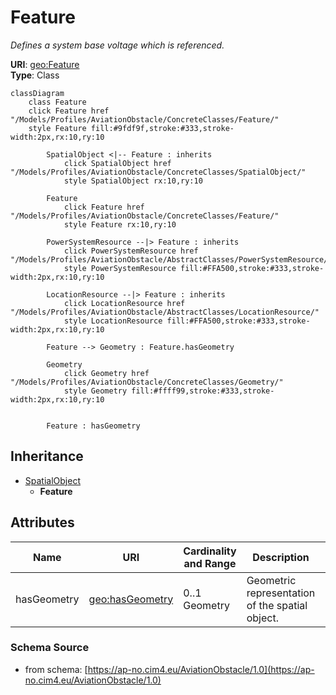 # Feature

_Defines a system base voltage which is referenced._

**URI**: [geo:Feature](http://www.opengis.net/ont/geosparql#Feature)<br />
**Type**: Class

```mermaid
classDiagram
    class Feature
    click Feature href "/Models/Profiles/AviationObstacle/ConcreteClasses/Feature/"
    style Feature fill:#9fdf9f,stroke:#333,stroke-width:2px,rx:10,ry:10

        SpatialObject <|-- Feature : inherits
            click SpatialObject href "/Models/Profiles/AviationObstacle/ConcreteClasses/SpatialObject/"
            style SpatialObject rx:10,ry:10

        Feature
            click Feature href "/Models/Profiles/AviationObstacle/ConcreteClasses/Feature/"
            style Feature rx:10,ry:10

        PowerSystemResource --|> Feature : inherits
            click PowerSystemResource href "/Models/Profiles/AviationObstacle/AbstractClasses/PowerSystemResource/"
            style PowerSystemResource fill:#FFA500,stroke:#333,stroke-width:2px,rx:10,ry:10

        LocationResource --|> Feature : inherits
            click LocationResource href "/Models/Profiles/AviationObstacle/AbstractClasses/LocationResource/"
            style LocationResource fill:#FFA500,stroke:#333,stroke-width:2px,rx:10,ry:10

        Feature --> Geometry : Feature.hasGeometry

        Geometry
            click Geometry href "/Models/Profiles/AviationObstacle/ConcreteClasses/Geometry/"
            style Geometry fill:#ffff99,stroke:#333,stroke-width:2px,rx:10,ry:10


        Feature : hasGeometry
```

## Inheritance
* [SpatialObject](SpatialObject.md)
    * **Feature**

## Attributes
| Name | URI | Cardinality and Range | Description | Inheritance |
| ---  | --- | --- | --- | --- |
| hasGeometry | [geo:hasGeometry](http://www.opengis.net/ont/geosparql#hasGeometry) | 0..1 Geometry | Geometric representation of the spatial object. | direct |

### Schema Source
* from schema: [https://ap-no.cim4.eu/AviationObstacle/1.0](https://ap-no.cim4.eu/AviationObstacle/1.0)
